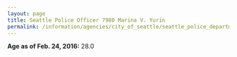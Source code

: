 ```yaml
---
layout: page
title: Seattle Police Officer 7980 Marina V. Yurin
permalink: /information/agencies/city_of_seattle/seattle_police_department/copbook/7980/
---
```


**Age as of Feb. 24, 2016:** 28.0
